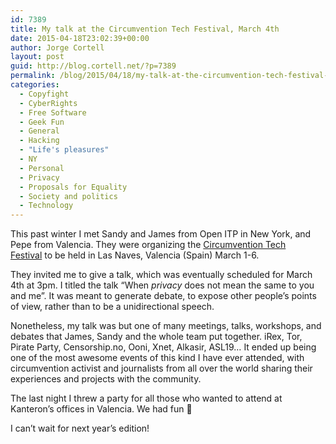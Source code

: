 ```yaml
---
id: 7389
title: My talk at the Circumvention Tech Festival, March 4th
date: 2015-04-18T23:02:39+00:00
author: Jorge Cortell
layout: post
guid: http://blog.cortell.net/?p=7389
permalink: /blog/2015/04/18/my-talk-at-the-circumvention-tech-festival-march-4th/
categories:
  - Copyfight
  - CyberRights
  - Free Software
  - Geek Fun
  - General
  - Hacking
  - "Life's pleasures"
  - NY
  - Personal
  - Privacy
  - Proposals for Equality
  - Society and politics
  - Technology
---
```

This past winter I met Sandy and James from Open ITP in New York, and Pepe from Valencia. They were organizing the <a title="https://openitp.org/festival/circumvention-tech-festival.html" href="https://openitp.org/festival/circumvention-tech-festival.html" target="_blank">Circumvention Tech Festival</a> to be held in Las Naves, Valencia (Spain) March 1-6.

They invited me to give a talk, which was eventually scheduled for March 4th at 3pm. I titled the talk “When _privacy_ does not mean the same to you and me”. It was meant to generate debate, to expose other people’s points of view, rather than to be a unidirectional speech.

Nonetheless, my talk was but one of many meetings, talks, workshops, and debates that James, Sandy and the whole team put together. iRex, Tor, Pirate Party, Censorship.no, Ooni, Xnet, Alkasir, ASL19&#8230; It ended up being one of the most awesome events of this kind I have ever attended, with circumvention activist and journalists from all over the world sharing their experiences and projects with the community.

The last night I threw a party for all those who wanted to attend at Kanteron&#8217;s offices in Valencia. We had fun 🙂

I can’t wait for next year’s edition!